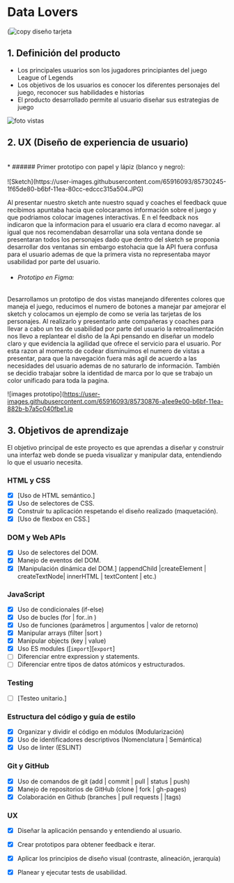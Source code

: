# Data Lovers

(![copy diseño tarjeta](https://user-images.githubusercontent.com/65916093/85729932-d9107f80-b6be-11ea-93a0-0c6110bdbc59.jpg)
<br>
## 1\. Definición del producto

* Los principales usuarios son los jugadores principiantes del juego League of Legends
* Los objetivos de los usuarios es conocer los diferentes personajes del juego, reconocer sus habilidades e historias 
* El producto desarrollado permite al usuario diseñar sus estrategias de juego

![foto vistas](https://user-images.githubusercontent.com/65916093/85730976-ba5eb880-b6bf-11ea-8d85-6df8bc47988a.jpg)

## 2\. UX \(Diseño de experiencia de usuario\)
<br>
* ###### Primer prototipo con papel y lápiz (blanco y negro):
<br>
<br>
![Sketch](https://user-images.githubusercontent.com/65916093/85730245-1f65de80-b6bf-11ea-80cc-edccc315a504.JPG)

Al presentar nuestro sketch ante nuestro squad y coaches el feedback quue recibimos apuntaba hacia que colocaramos información sobre el juego y que podriamos colocar imagenes interactivas. E n el feedback nos indicaron que la informacion para el usuario era clara d ecomo navegar. al igual que nos recomendaban desarrollar una sola ventana donde se presentaran todos los personajes dado que dentro del sketch se proponia desarrollar dos ventanas sin embargo estohacia que la API fuera confusa para el usuario ademas de que la primera vista no representaba mayor usabilidad por parte del usuario. 

* ###### Prototipo en Figma:

Desarrollamos un prototipo de dos vistas manejando diferentes colores que maneja el juego, reducimos el numero de botones a manejar par amejorar el sketch y colocamos un ejemplo de como se veria las tarjetas de los personajes. Al realizarlo y presentarlo ante compañeras y coaches para llevar a cabo un tes de usabilidad por parte del usuario la retroalimentación nos llevo a replantear el disño de la Api pensando en diseñar un modelo claro y que evidencia la agilidad que ofrece el servicio para el usuario. Por esta razon al momento de codear disminuimos el numero de vistas a presentar, para que la navegación fuera más agil de acuerdo a las necesidades del usuario ademas de no saturarlo de información. También se decidio trabajar sobre la identidad de marca por lo que se trabajo un color unificado para toda la pagina.

![images prototipo](https://user-images.githubusercontent.com/65916093/85730876-a1ee9e00-b6bf-11ea-882b-b7a5c040fbe1.jp


## 3. Objetivos de aprendizaje

El objetivo principal de este proyecto es que aprendas a diseñar y construir una
interfaz web donde se pueda visualizar y manipular data, entendiendo lo que el
usuario necesita.

### HTML y CSS

* [x] [Uso de HTML semántico.]
* [x] Uso de selectores de CSS.
* [x] Construir tu aplicación respetando el diseño realizado (maquetación).
* [x] [Uso de flexbox en CSS.]

### DOM y Web APIs

* [x] Uso de selectores del DOM.
* [x] Manejo de eventos del DOM.
* [x] [Manipulación dinámica del DOM.]
(appendChild |createElement | createTextNode| innerHTML | textContent | etc.)

### JavaScript

* [x] Uso de condicionales (if-else)
* [x] Uso de bucles (for | for..in )
* [x] Uso de funciones (parámetros | argumentos | valor de retorno)
* [x] Manipular arrays (filter |sort )
* [x] Manipular objects (key | value)
* [x] Uso ES modules ([`import`][`export`]
* [ ] Diferenciar entre expression y statements.
* [ ] Diferenciar entre tipos de datos atómicos y estructurados.

### Testing

* [ ] [Testeo unitario.]

### Estructura del código y guía de estilo

* [x] Organizar y dividir el código en módulos (Modularización)
* [x] Uso de identificadores descriptivos (Nomenclatura | Semántica)
* [x] Uso de linter (ESLINT)

### Git y GitHub

* [x] Uso de comandos de git (add | commit | pull | status | push)
* [x] Manejo de repositorios de GitHub (clone | fork | gh-pages)
* [x] Colaboración en Github (branches | pull requests | |tags)

### UX

* [x] Diseñar la aplicación pensando y entendiendo al usuario.
* [x] Crear prototipos para obtener feedback e iterar.
* [x] Aplicar los principios de diseño visual (contraste, alineación, jerarquía)
* [x] Planear y ejecutar tests de usabilidad.


